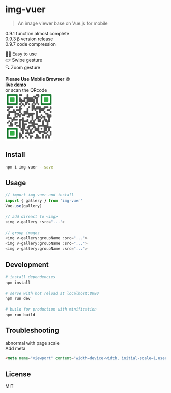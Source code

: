# img-vuer

> An image viewer base on Vue.js for mobile 

0.9.1 function almost complete          
0.9.3 β version release     
0.9.7 code compression

:ok_woman: Easy to use    
:point_right: Swipe gesture    
:mag: Zoom gesture     

**Please Use Mobile Browser** :satisfied:      
**[live demo](https://ssshooter.github.io/img-vuer/index.html)**      
or scan the QRcode    
<img width="150px" src="./QRcode.png">    

## Install
``` bash
npm i img-vuer --save
```
## Usage
```javascript
// import img-vuer and install
import { gallery } from 'img-vuer'
Vue.use(gallery)

// add direact to <img>
<img v-gallery :src="...">

// group images
<img v-gallery:groupName :src="...">
<img v-gallery:groupName :src="...">
<img v-gallery:groupName :src="...">
```
## Development
``` bash
# install dependencies
npm install

# serve with hot reload at localhost:8080
npm run dev

# build for production with minification
npm run build
```
## Troubleshooting
abnormal with page scale      
Add meta      
```html
<meta name="viewport" content="width=device-width, initial-scale=1,user-scalable=0, maximum-scale=1">
```
## License
MIT  